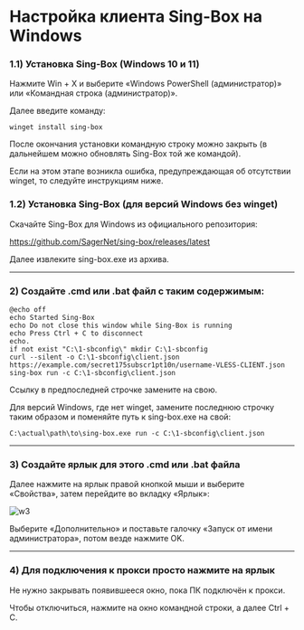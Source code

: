 # Настройка клиента Sing-Box на Windows

### 1.1) Установка Sing-Box (Windows 10 и 11)

Нажмите Win + X и выберите «Windows PowerShell (администратор)» или «Командная строка (администратор)».

Далее введите команду:

```
winget install sing-box
```

После окончания установки командную строку можно закрыть (в дальнейшем можно обновлять Sing-Box той же командой).

Если на этом этапе возникла ошибка, предупреждающая об отсутствии winget, то следуйте инструкциям ниже.

### 1.2) Установка Sing-Box (для версий Windows без winget)

Скачайте Sing-Box для Windows из официального репозитория:

https://github.com/SagerNet/sing-box/releases/latest

Далее извлеките sing-box.exe из архива.

-----

### 2) Создайте .cmd или .bat файл с таким содержимым:

```
@echo off
echo Started Sing-Box
echo Do not close this window while Sing-Box is running
echo Press Ctrl + C to disconnect
echo.
if not exist "C:\1-sbconfig\" mkdir C:\1-sbconfig
curl --silent -o C:\1-sbconfig\client.json https://example.com/secret175subscr1pt10n/username-VLESS-CLIENT.json
sing-box run -c C:\1-sbconfig\client.json
```

Ссылку в предпоследней строчке замените на свою.

Для версий Windows, где нет winget, замените последнюю строчку таким образом и поменяйте путь к sing-box.exe на свой:

```
C:\actual\path\to\sing-box.exe run -c C:\1-sbconfig\client.json
```

-----

### 3) Создайте ярлык для этого .cmd или .bat файла

Далее нажмите на ярлык правой кнопкой мыши и выберите «Свойства», затем перейдите во вкладку «Ярлык»:

![w3](https://github.com/user-attachments/assets/ec6a3c3b-e3ab-4eda-86ef-24b780b6a17f)

Выберите «Дополнительно» и поставьте галочку «Запуск от имени администратора», потом везде нажмите OK.

-----

### 4) Для подключения к прокси просто нажмите на ярлык

Не нужно закрывать появившееся окно, пока ПК подключён к прокси.

Чтобы отключиться, нажмите на окно командной строки, а далее Ctrl + C.
